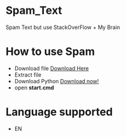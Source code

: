 # Spam_Text
Spam Text but use StackOverFlow + My Brain

# How to use Spam
- Download file [Download Here]()
- Extract file
- Download Python [Download now!](https://www.python.org/downloads/)
- open **start.cmd**

# Language supported
- EN
